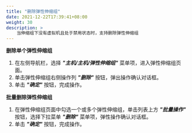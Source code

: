 ```yaml
---
title: "删除弹性伸缩组"
date: 2021-12-22T17:39:41+08:00
weight: 30
description: >
    当伸缩组下没有虚拟机且处于禁用状态时，支持删除弹性伸缩组
---
```



**删除单个弹性伸缩组**

1. 在左侧导航栏，选择 **_"主机/主机/弹性伸缩组"_** 菜单项，进入弹性伸缩组页面。
2. 单击弹性伸缩组右侧操作列 **_"删除"_** 按钮，弹出操作确认对话框。
2. 单击 **_"确定"_** 按钮，完成操作。

**批量删除弹性伸缩组**

1. 在弹性伸缩组页面中勾选一个或多个弹性伸缩组，单击列表上方 **_"批量操作"_** 按钮，选择下拉菜单 **_"删除"_** 菜单项，弹性操作确认对话框。
2. 单击 **_"确定"_** 按钮，完成操作。